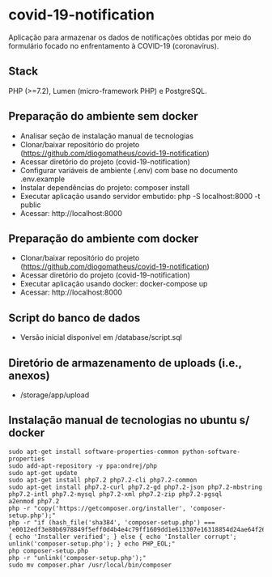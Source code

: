 # covid-19-notification

Aplicação para armazenar os dados de notificações obtidas por meio do formulário focado no enfrentamento à COVID-19 (coronavírus).

## Stack

PHP (>=7.2), Lumen (micro-framework PHP) e PostgreSQL.

## Preparação do ambiente sem docker

- Analisar seção de instalação manual de tecnologias
- Clonar/baixar repositório do projeto (https://github.com/diogomatheus/covid-19-notification)
- Acessar diretório do projeto (covid-19-notification)
- Configurar variáveis de ambiente (.env) com base no documento .env.example
- Instalar dependências do projeto: composer install
- Executar aplicação usando servidor embutido: php -S localhost:8000 -t public
- Acessar: http://localhost:8000

## Preparação do ambiente com docker

- Clonar/baixar repositório do projeto (https://github.com/diogomatheus/covid-19-notification)
- Acessar diretório do projeto (covid-19-notification)
- Executar aplicação usando docker: docker-compose up
- Acessar: http://localhost:8000

## Script do banco de dados

- Versão inicial disponível em /database/script.sql

## Diretório de armazenamento de uploads (i.e., anexos)

- /storage/app/upload

## Instalação manual de tecnologias no ubuntu s/ docker

```
sudo apt-get install software-properties-common python-software-properties
sudo add-apt-repository -y ppa:ondrej/php
sudo apt-get update
sudo apt-get install php7.2 php7.2-cli php7.2-common
sudo apt-get install php7.2-curl php7.2-gd php7.2-json php7.2-mbstring php7.2-intl php7.2-mysql php7.2-xml php7.2-zip php7.2-pgsql
a2enmod php7.2
php -r "copy('https://getcomposer.org/installer', 'composer-setup.php');"
php -r "if (hash_file('sha384', 'composer-setup.php') === 'e0012edf3e80b6978849f5eff0d4b4e4c79ff1609dd1e613307e16318854d24ae64f26d17af3ef0bf7cfb710ca74755a') { echo 'Installer verified'; } else { echo 'Installer corrupt'; unlink('composer-setup.php'); } echo PHP_EOL;"
php composer-setup.php
php -r "unlink('composer-setup.php');"
sudo mv composer.phar /usr/local/bin/composer
```